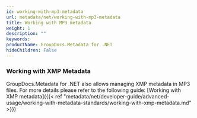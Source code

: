 ```yaml
---
id: working-with-mp3-metadata
url: metadata/net/working-with-mp3-metadata
title: Working with MP3 metadata
weight: 1
description: ""
keywords: 
productName: GroupDocs.Metadata for .NET
hideChildren: False
---
```

### Working with XMP Metadata

GroupDocs.Metadata for .NET also allows managing XMP metadata in MP3 files. For more details please refer to the following guide: [Working with XMP metadata]({{< ref "metadata/net/developer-guide/advanced-usage/working-with-metadata-standards/working-with-xmp-metadata.md" >}})
